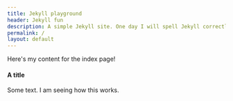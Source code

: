 ```yaml
---
title: Jekyll playground
header: Jekyll fun
description: A simple Jekyll site. One day I will spell Jekyll correctly on the first try.
permalink: /
layout: default
---
```



Here's my content for the index page!

#### A title



Some text. I am seeing how this works.
